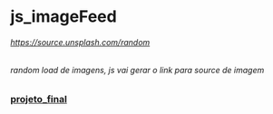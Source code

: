 # js_imageFeed
###### https://source.unsplash.com/random
###### random load de imagens, js vai gerar o link para source de imagem
### [projeto_final](https://hugoresende27.github.io/js_imageFeed/)
